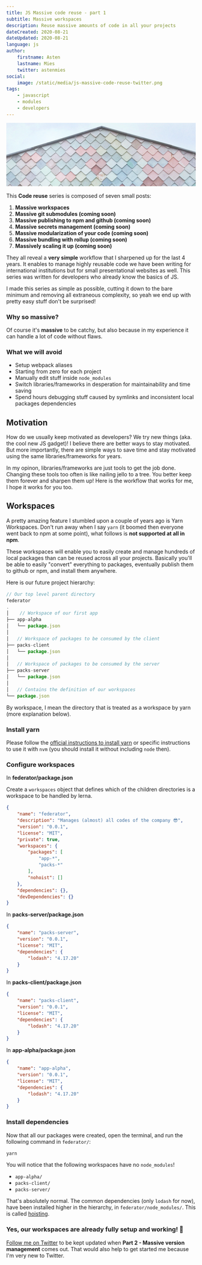 ```yaml
---
title: JS Massive code reuse - part 1
subtitle: Massive workspaces
description: Reuse massive amounts of code in all your projects
dateCreated: 2020-08-21
dateUpdated: 2020-08-21
language: js
author:
    firstname: Asten
    lastname: Mies
    twitter: astenmies
social:
    image: /static/media/js-massive-code-reuse-twitter.png
tags:
    - javascript
    - modules
    - developers
---
```


![JS Massive Code Reuse](/static/media/js-massive-code-reuse-cover.png)

This **Code reuse** series is composed of seven small posts:

1. **Massive workspaces**
2. **Massive git submodules (coming soon)**
3. **Massive publishing to npm and github (coming soon)**
4. **Massive secrets management (coming soon)**
5. **Massive modularization of your code (coming soon)**
6. **Massive bundling with rollup (coming soon)**
7. **Massively scaling it up (coming soon)**

They all reveal a **very simple** workflow that I sharpened up for the last 4 years. It enables to manage highly reusable code we have been writing for international institutions but for small presentational websites as well. This series was written for developers who already know the basics of JS. 

I made this series as simple as possible, cutting it down to the bare minimum and removing all extraneous complexity, so yeah we end up with pretty easy stuff don't be surprised!

### Why so massive?

Of course it's **massive** to be catchy, but also because in my experience it can handle a lot of code without flaws.

### What we will avoid

- Setup webpack aliases
- Starting from zero for each project
- Manually edit stuff inside `node_modules`
- Switch libraries/frameworks in desperation for maintainability and time saving
- Spend hours debugging stuff caused by symlinks and inconsistent local packages dependencies

## Motivation

How do we usually keep motivated as developers? We try new things (aka. the cool new JS gadget)!
I believe there are better ways to stay motivated. But more importantly, there are simple ways to save time and stay motivated using the same libraries/frameworks for years.

In my opinon, libraries/frameworks are just tools to get the job done. Changing these tools too often is like nailing jello to a tree. You better keep them forever and sharpen them up! Here is the workflow that works for me, I hope it works for you too.

## Workspaces

A pretty amazing feature I stumbled upon a couple of years ago is Yarn Workspaces. Don't run away when I say `yarn` (it boomed then everyone went back to npm at some point), what follows is **not supported at all in npm**.

These workspaces will enable you to easily create and manage hundreds of local packages than can be reused across all your projects. Basically you'll be able to easily "convert" everything to packages, eventually publish them to github or npm, and install them anywhere.

Here is our future project hierarchy:

```js
// Our top level parent directory
federator
.
│    // Workspace of our first app
├── app-alpha
│   └── package.json
│
│   // Workspace of packages to be consumed by the client
├── packs-client
│   └── package.json
│
│   // Workspace of packages to be consumed by the server
├── packs-server
│   └── package.json
│
│   // Contains the definition of our workspaces
└── package.json
```

By workspace, I mean the directory that is treated as a workspace by yarn (more explanation below).

### Install yarn

Please follow the [official instructions to install yarn](https://classic.yarnpkg.com/en/docs/install) or specific instructions to use it with `nvm` (you should install it without including `node` then).

### Configure workspaces

In **federator/package.json**

Create a `workspaces` object that defines which of the children directories is a workspace to be handled by lerna.

```json
{
	"name": "federator",
	"description": "Manages (almost) all codes of the company 😎",
	"version": "0.0.1",
	"license": "MIT",
	"private": true,
	"workspaces": {
		"packages": [
			"app-*",
			"packs-*"
		],
		"nohoist": []
	},
	"dependencies": {},
	"devDependencies": {}
}
```

In **packs-server/package.json**

```json
{
	"name": "packs-server",
	"version": "0.0.1",
	"license": "MIT",
	"dependencies": {
		"lodash": "4.17.20"
	}
}
```

In **packs-client/package.json**

```json
{
	"name": "packs-client",
	"version": "0.0.1",
	"license": "MIT",
	"dependencies": {
		"lodash": "4.17.20"
	}
}
```

In **app-alpha/package.json**

```json
{
	"name": "app-alpha",
	"version": "0.0.1",
	"license": "MIT",
	"dependencies": {
		"lodash": "4.17.20"
	}
}
```

### Install dependencies

Now that all our packages were created, open the terminal, and run the following command in `federator/`:

```sh
yarn
```

You will notice that the following workspaces have no `node_modules`!

- `app-alpha/`
- `packs-client/`
- `packs-server/`

That's absolutely normal. The common dependencies (only `lodash` for now), have been installed higher in the hierarchy, in `federator/node_modules/`. This is called [hoisting](https://classic.yarnpkg.com/blog/2018/02/15/nohoist/).

### **Yes, our workspaces are already fully setup and working! 🎉**

[Follow me on Twitter](https://twitter.com/astenmies) to be kept updated when **Part 2 - Massive version management** comes out. That would also help to get started me because I'm very new to Twitter.

